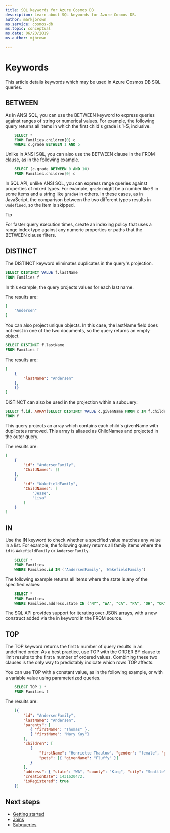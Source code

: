 ```yaml
---
title: SQL keywords for Azure Cosmos DB
description: Learn about SQL keywords for Azure Cosmos DB.
author: markjbrown
ms.service: cosmos-db
ms.topic: conceptual
ms.date: 06/20/2019
ms.author: mjbrown

---
```

# Keywords
This article details keywords which may be used in Azure Cosmos DB SQL queries.

## BETWEEN

As in ANSI SQL, you can use the BETWEEN keyword to express queries against ranges of string or numerical values. For example, the following query returns all items in which the first child's grade is 1-5, inclusive.

```sql
    SELECT *
    FROM Families.children[0] c
    WHERE c.grade BETWEEN 1 AND 5
```

Unlike in ANSI SQL, you can also use the BETWEEN clause in the FROM clause, as in the following example.

```sql
    SELECT (c.grade BETWEEN 0 AND 10)
    FROM Families.children[0] c
```

In SQL API, unlike ANSI SQL, you can express range queries against properties of mixed types. For example, `grade` might be a number like `5` in some items and a string  like `grade4` in others. In these cases, as in JavaScript, the comparison between the two different types results in `Undefined`, so the item is skipped.

> [!TIP]
> For faster query execution times, create an indexing policy that uses a range index type against any numeric properties or paths that the BETWEEN clause filters.

## DISTINCT

The DISTINCT keyword eliminates duplicates in the query's projection.

```sql
SELECT DISTINCT VALUE f.lastName
FROM Families f
```

In this example, the query projects values for each last name.

The results are:

```json
[
    "Andersen"
]
```

You can also project unique objects. In this case, the lastName field does not exist in one of the two documents, so the query returns an empty object.

```sql
SELECT DISTINCT f.lastName
FROM Families f
```

The results are:

```json
[
    {
        "lastName": "Andersen"
    },
    {}
]
```

DISTINCT can also be used in the projection within a subquery:

```sql
SELECT f.id, ARRAY(SELECT DISTINCT VALUE c.givenName FROM c IN f.children) as ChildNames
FROM f
```

This query projects an array which contains each child's givenName with duplicates removed. This array is aliased as ChildNames and projected in the outer query.

The results are:

```json
[
    {
        "id": "AndersenFamily",
        "ChildNames": []
    },
    {
        "id": "WakefieldFamily",
        "ChildNames": [
            "Jesse",
            "Lisa"
        ]
    }
]
```

## <a id="IN"></a>IN

Use the IN keyword to check whether a specified value matches any value in a list. For example, the following query returns all family items where the `id` is `WakefieldFamily` or `AndersenFamily`.

```sql
    SELECT *
    FROM Families
    WHERE Families.id IN ('AndersenFamily', 'WakefieldFamily')
```

The following example returns all items where the state is any of the specified values:

```sql
    SELECT *
    FROM Families
    WHERE Families.address.state IN ("NY", "WA", "CA", "PA", "OH", "OR", "MI", "WI", "MN", "FL")
```

The SQL API provides support for [iterating over JSON arrays](sql-query-object-array.md#Iteration), with a new construct added via the in keyword in the FROM source. 

## TOP

The TOP keyword returns the first `N` number of query results in an undefined order. As a best practice, use TOP with the ORDER BY clause to limit results to the first `N` number of ordered values. Combining these two clauses is the only way to predictably indicate which rows TOP affects.

You can use TOP with a constant value, as in the following example, or with a variable value using parameterized queries.

```sql
    SELECT TOP 1 *
    FROM Families f
```

The results are:

```json
    [{
        "id": "AndersenFamily",
        "lastName": "Andersen",
        "parents": [
           { "firstName": "Thomas" },
           { "firstName": "Mary Kay"}
        ],
        "children": [
           {
               "firstName": "Henriette Thaulow", "gender": "female", "grade": 5,
               "pets": [{ "givenName": "Fluffy" }]
           }
        ],
        "address": { "state": "WA", "county": "King", "city": "Seattle" },
        "creationDate": 1431620472,
        "isRegistered": true
    }]
```

## Next steps

- [Getting started](sql-query-getting-started.md)
- [Joins](sql-query-join.md)
- [Subqueries](sql-query-subquery.md)